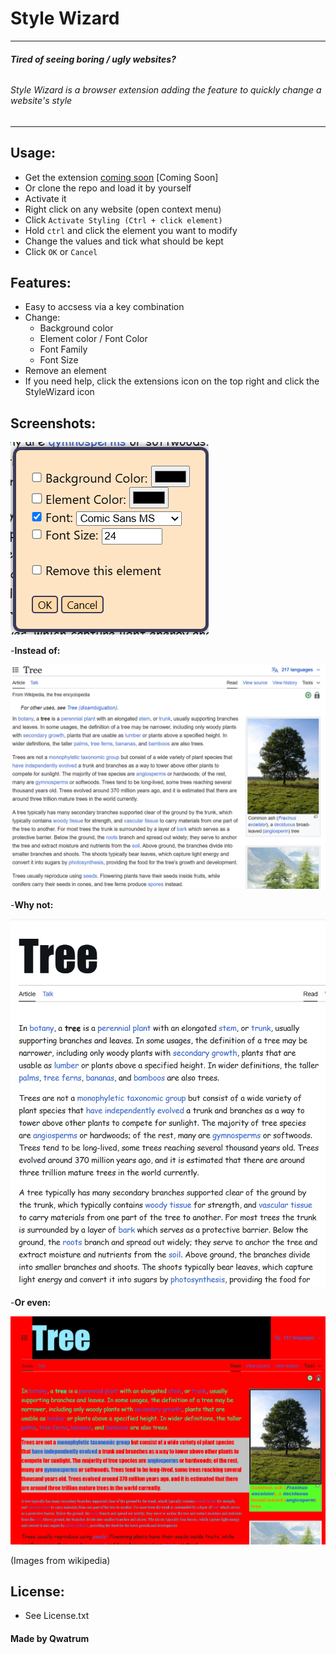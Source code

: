 # Style Wizard
---

###### **Tired of seeing boring / ugly websites?**
###### Style Wizard is a browser extension adding the feature to quickly change a website's style
---


## Usage:
- Get the extension [coming soon](here) [Coming Soon]
- Or clone the repo and load it by yourself
- Activate it
- Right click on any website (open context menu)
- Click ``Activate Styling (Ctrl + click element)``
- Hold ``ctrl`` and click the element you want to modify
- Change the values and tick what should be kept
- Click ``OK`` or ``Cancel``


## Features:
- Easy to accsess via a key combination
- Change:
    - Background color
    - Element color / Font Color
    - Font Family
    - Font Size
- Remove an element
- If you need help, click the extensions icon on the top right and click the StyleWizard icon


## Screenshots:
![menu](images/menu.png)

-**Instead of:**

![normal](images/normal.png)

-**Why not:**

![edit1](images/edit1.png)

-**Or even:**

![edit2](images/edit2.png)

(Images from wikipedia)


## License:
- See License.txt


#### Made by Qwatrum